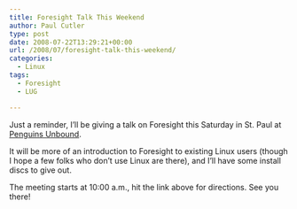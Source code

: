 ```yaml
---
title: Foresight Talk This Weekend
author: Paul Cutler
type: post
date: 2008-07-22T13:29:21+00:00
url: /2008/07/foresight-talk-this-weekend/
categories:
  - Linux
tags:
  - Foresight
  - LUG

---
```

Just a reminder, I&#8217;ll be giving a talk on Foresight this Saturday in St. Paul at [Penguins Unbound][1].

It will be more of an introduction to Foresight to existing Linux users (though I hope a few folks who don&#8217;t use Linux are there), and I&#8217;ll have some install discs to give out.

The meeting starts at 10:00 a.m., hit the link above for directions. See you there!

 [1]: http://www.penguinsunbound.org/